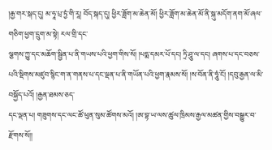 ﻿  
།རྒྱ་གར་སྐད་དུ། མ་ཧཱ་པྲ་ཏྱཾ་གི་རཱ། བོད་སྐད་དུ། ཕྱིར་ཟློག་མ་ཆེན་མོ། ཕྱིར་ཟློག་མ་ཆེན་མོ་ནི་སྐུ་མདོག་ནག་མོ་ཞལ་གཅིག་ཕྱག་དྲུག་མ་སྟེ། རལ་གྲི་དང་  
ལྕགས་ཀྱུ་དང་མཆོག་སྦྱིན་པ་ནི་གཡས་པའི་ཕྱག་གིས་སོ། །པདྨ་དམར་པོ་དང། ཏྲི་ཤཱུ་ལ་དང། ཞགས་པ་དང་བཅས་པའི་སྡིགས་མཛུབ་སྙིང་ག་ན་གནས་པ་དང་ལྡན་པ་ནི་གཡོན་པའི་ཕྱག་རྣམས་སོ། །ས་བོན་ནི་ཧཱུཾ་ངོ། །དབུ་རྒྱན་ལ་མི་བསྐྱོད་པའོ། །རྒྱན་ཐམས་ཅད་  
དང་ལྡན་པ། གཟུགས་དང་ལང་ཚོ་ཕུན་སུམ་ཚོགས་མའོ། །ཨ་བྷ་ཡ་ལས་ཚུལ་ཁྲིམས་རྒྱལ་མཚན་གྱིས་བསྒྱུར་བ་རྫོགས་སོ།།  
  
